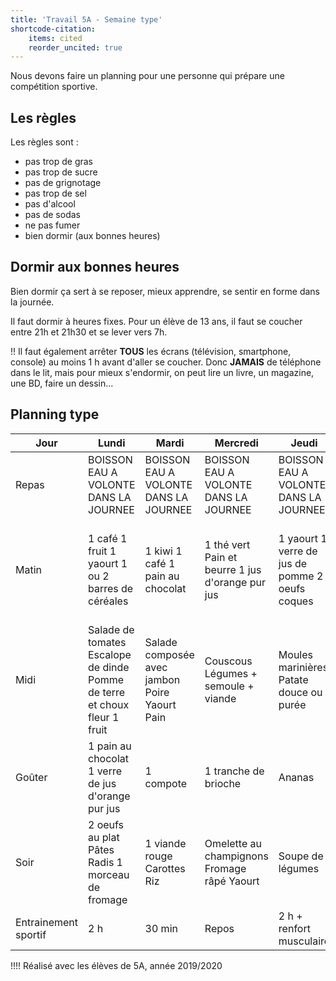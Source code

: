 ```yaml
---
title: 'Travail 5A - Semaine type'
shortcode-citation:
    items: cited
    reorder_uncited: true
---
```


Nous devons faire un planning pour une personne qui prépare une compétition sportive. 

## Les règles

Les règles sont : 
- pas trop de gras
- pas trop de sucre
- pas de grignotage
- pas trop de sel
- pas d'alcool
- pas de sodas
- ne pas fumer
- bien dormir (aux bonnes heures)


## Dormir aux bonnes heures

Bien dormir ça sert à se reposer, mieux apprendre, se sentir en forme dans la journée. 

Il faut dormir à heures fixes. Pour un élève de 13 ans, il faut se coucher entre 21h et 21h30 et se lever vers 7h. 

!! Il faut également arrêter **TOUS** les écrans (télévision, smartphone, console) au moins 1 h avant d'aller se coucher. Donc **JAMAIS** de téléphone dans le lit, mais pour mieux s'endormir, on peut lire un livre, un magazine, une BD, faire un dessin... 


## Planning type

| Jour                 | Lundi                                                                     | Mardi                                          | Mercredi                                         | Jeudi                                           | Vendredi                                                           |
|----------------------|---------------------------------------------------------------------------|------------------------------------------------|--------------------------------------------------|-------------------------------------------------|--------------------------------------------------------------------|
| Repas                | BOISSON EAU A VOLONTE DANS LA JOURNEE                                     | BOISSON EAU A VOLONTE DANS LA JOURNEE          | BOISSON EAU A VOLONTE DANS LA JOURNEE            | BOISSON EAU A VOLONTE DANS LA JOURNEE           | BOISSON EAU A VOLONTE DANS LA JOURNEE                              |
| Matin                | 1 café 1 fruit 1 yaourt 1 ou 2 barres de céréales                         | 1 kiwi 1 café 1 pain au chocolat               | 1 thé vert Pain et beurre 1 jus d'orange pur jus | 1 yaourt 1 verre de jus de pomme 2 oeufs coques | 1 cappuccino  Un bol de céréales avec du lait demi-écrémé 1 banane |
| Midi                 | Salade de tomates Escalope de dinde Pomme de terre et choux fleur 1 fruit | Salade composée avec jambon  Poire Yaourt Pain | Couscous Légumes + semoule + viande              | Moules marinières Patate douce ou purée         | Blé Filet de colin ou un pavé de saumon Haricots verts             |
| Goûter               | 1 pain au chocolat 1 verre de jus d'orange pur jus                        | 1 compote                                      | 1 tranche de brioche                             | Ananas                                          | Pain confiture                                                     |
| Soir                 | 2 oeufs au plat Pâtes Radis 1 morceau de fromage                          | 1 viande rouge Carottes Riz                    | Omelette au champignons Fromage râpé Yaourt      | Soupe de légumes                                | Salade composée Pain                                               |
| Entrainement sportif | 2 h                                                                       | 30 min                                         | Repos                                            | 2 h + renfort musculaire                        | 2 h sans forcer + étirements                                       |

!!!! Réalisé avec les élèves de 5A, année 2019/2020